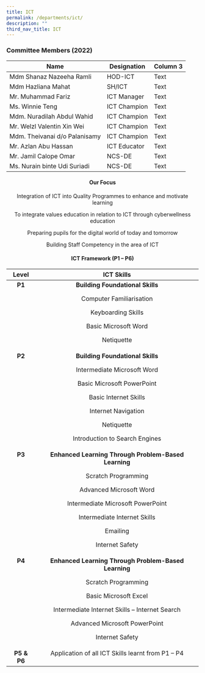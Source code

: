 ```yaml
---
title: ICT
permalink: /departments/ict/
description: ""
third_nav_title: ICT
---
```

### Committee Members (2022)

</p>

| Name | Designation | Column 3 |
| -------- | -------- | -------- |
| Mdm Shanaz Nazeeha Ramli     | HOD-ICT | Text     |
| Mdm Hazliana Mahat    | SH/ICT | Text     |
| Mr. Muhammad Fariz    | ICT Manager | Text     |
| Ms. Winnie Teng    | ICT Champion| Text     |
|Mdm. Nuradilah Abdul Wahid     |  ICT Champion | Text     |
| Mr. Welzl Valentin Xin Wei  |  ICT Champion | Text     |
| Mdm. Theivanai d/o Palanisamy   |  ICT Champion | Text     |
| Mr. Azlan Abu Hassan   | ICT Educator | Text     |
| Mr. Jamil Calope Omar  | NCS-DE | Text     |
| Ms. Nurain binte Udi Suriadi| NCS-DE | Text     |
</p>

<h4 style="text-align: center;"><strong>Our Focus</strong></h4>
<p style="text-align: center;">Integration of ICT into Quality Programmes to enhance and motivate learning</p>
<p style="text-align: center;">To integrate values education in relation to ICT through cyberwellness education</p>
<p style="text-align: center;">Preparing pupils for the digital world of today and tomorrow</p>
<p style="text-align: center;">Building Staff Competency in the area of ICT</p>
<h4 style="text-align: center;"><strong>ICT Framework (P1 &ndash; P6)</strong></h4>
<div class="table-responsive">
<table border="0" width="686" cellspacing="0" cellpadding="0">
<thead>
<tr>
<th style="text-align: center;" scope="col">Level</th>
<th style="text-align: center;" scope="col">ICT Skills</th>
</tr>
</thead>
<tbody>
<tr>
<td style="text-align: center;" valign="top"><strong>P1</strong></td>
<td style="text-align: center;" valign="top"><strong>Building Foundational Skills</strong>
<p>Computer Familiarisation</p>
<p>Keyboarding Skills</p>
<p>Basic Microsoft Word</p>
<p>Netiquette</p>
</td>
</tr>
<tr>
<td style="text-align: center;" valign="top"><strong>P2</strong></td>
<td style="text-align: center;" valign="top"><strong>Building Foundational Skills</strong>
<p>Intermediate Microsoft Word</p>
<p>Basic Microsoft PowerPoint</p>
<p>Basic Internet Skills</p>
<p>Internet Navigation</p>
<p>Netiquette</p>
<p>Introduction to Search Engines</p>
</td>
</tr>
<tr>
<td style="text-align: center;" valign="top"><strong>P3</strong></td>
<td style="text-align: center;" valign="top"><strong>Enhanced Learning Through Problem-Based Learning</strong>
<p>Scratch Programming</p>
<p>Advanced Microsoft Word</p>
<p>Intermediate Microsoft PowerPoint</p>
<p>Intermediate Internet Skills</p>
<p>Emailing</p>
<p>Internet Safety</p>
</td>
</tr>
<tr>
<td style="text-align: center;" valign="top"><strong>P4</strong></td>
<td style="text-align: center;" valign="top"><strong>Enhanced Learning Through Problem-Based Learning</strong>
<p>Scratch Programming</p>
<p>Basic Microsoft Excel</p>
<p>Intermediate Internet Skills &ndash; Internet Search</p>
<p>Advanced Microsoft PowerPoint</p>
<p>Internet Safety</p>
</td>
</tr>
<tr>
<td style="text-align: center;" valign="top"><strong>P5 &amp; P6</strong></td>
<td style="text-align: center;" valign="top">Application of all ICT Skills learnt from P1 &ndash; P4</td>
</tr>
</tbody>
</table>
</div>